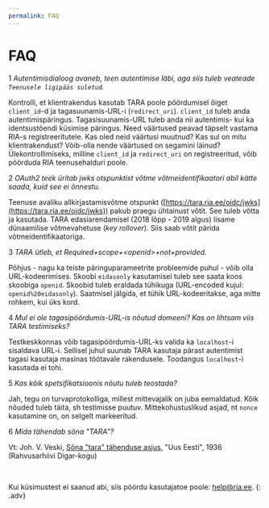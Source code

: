 ```yaml
---
permalink: FAQ
---
```


# FAQ

1 _Autentimisdialoog avaneb, teen autentimise läbi, aga siis tuleb veateade `Teenusele ligipääs suletud`._

Kontrolli, et klientrakendus kasutab TARA poole pöördumisel õiget `client_id`-d ja tagasuunamis-URL-i (`redirect_uri`). `client_id` tuleb anda autentimispäringus. Tagasisuunamis-URL tuleb anda nii autentimis- kui ka identsustõendi küsimise päringus. Need väärtused peavad täpselt vastama RIA-s registreeritutele. Kas oled neid väärtusi muutnud? Kas sul on mitu klientrakendust? Võib-olla nende väärtused on segamini läinud? Ülekontrollimiseks, milline `client_id` ja `redirect_uri` on registreeritud, võib pöörduda RIA teenusehalduri poole.

2 _OAuth2 teek üritab jwks otspunktist võtme võtmeidentifikaatori abil kätte saada, kuid see ei õnnestu._

Teenuse avaliku allkirjastamisvõtme otspunkt ([https://tara.ria.ee/oidc/jwks](https://tara.ria.ee/oidc/jwks)) pakub praegu ühtainust võtit. See tuleb võtta ja kasutada. TARA edasiarendamisel (2018 lõpp - 2019 algus) lisame dünaamilise võtmevahetuse (_key rollover_). Siis saab võtit pärida võtmeidentifikaatoriga.

3 _TARA ütleb, et Required+scope+&lt;openid&gt;+not+provided._

Põhjus - nagu ka teiste päringuparameetrite probleemide puhul - võib olla URL-kodeerimises. Skoobi `eidasonly` kasutamisel tuleb see saata koos skoobiga `openid`. Skoobid tuleb eraldada tühikuga (URL-encoded kujul: `openid%20eidasonly`). Saatmisel jälgida, et tühik URL-kodeeritakse, aga mitte rohkem, kui üks kord. 

4 _Mul ei ole tagasipöördumis-URL-is nõutud domeeni? Kas on lihtsam viis TARA testimiseks?_

Testkeskkonnas võib tagasipöördumis-URL-ks valida ka `localhost`-i sisaldava URL-i. Sellisel juhul suunab TARA kasutaja pärast autentimist tagasi kasutaja masinas töötavale rakendusele. Toodangus `localhost`-i kasutada ei tohi.

5 _Kas kõik spetsifikatsioonis nõutu tuleb teostada?_

Jah, tegu on turvaprotokolliga, millest mittevajalik on juba eemaldatud. Kõik nõuded tuleb täita, sh testimisse puutuv. Mittekohustuslikud asjad, nt `nonce` kasutamine on, on selgelt markeeritud.

6 _Mida tähendab sõna "TARA"?_

Vt: Joh. V. Veski, [Sõna "tara" tähenduse asjus](https://dea.digar.ee/cgi-bin/dea?a=d&d=uuseesti19361028.2.57), "Uus Eesti", 1936 (Rahvusarhiivi Digar-kogu)

<p>&nbsp;</p>

Kui küsimustest ei saanud abi, siis pöördu kasutajatoe poole: help@ria.ee.
{: .adv}
